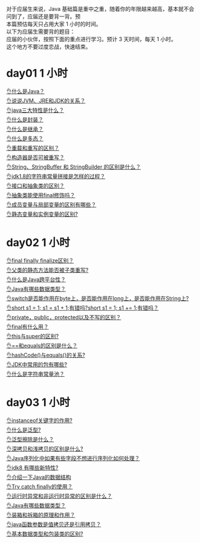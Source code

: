 对于应届生来说，Java 基础篇是重中之重，随着你的年限越来越高，基本就不会问到了，应届还是要背一背。预<br />本篇预估每天只占用大家 1 小时的时间。<br />以下为应届生需要背的题目：<br />应届的小伙伴，按照下面的重点进行学习。预计 3 天时间，每天 1 小时。<br />这个地方不要过度恋战，快速结束。
# day01 1 小时
[👌什么是Java？](https://www.yuque.com/jingdianjichi/xyxdsi/pncgps500r8wy2m5?view=doc_embed)<br />[👌说说JVM、JRE和JDK的关系？](https://www.yuque.com/jingdianjichi/xyxdsi/zcscx8u0f3c7vb9i?view=doc_embed)<br />[👌java三大特性是什么？](https://www.yuque.com/jingdianjichi/xyxdsi/ugvg470its9fn0a5?view=doc_embed)<br />[👌什么是封装？](https://www.yuque.com/jingdianjichi/xyxdsi/guehxsox57uu2wes?view=doc_embed)<br />[👌什么是继承？](https://www.yuque.com/jingdianjichi/xyxdsi/swg4zcix7if35bsu?view=doc_embed)<br />[👌什么是多态？](https://www.yuque.com/jingdianjichi/xyxdsi/gy23l1qo8vs9yewl?view=doc_embed)<br />[👌重载和重写的区别？](https://www.yuque.com/jingdianjichi/xyxdsi/sd6byi98bigq7gum?view=doc_embed)<br />[👌构造器是否可被重写？](https://www.yuque.com/jingdianjichi/xyxdsi/hngoqo1nuoybszwm?view=doc_embed)<br />[👌String、StringBuffer 和 StringBuilder 的区别是什么？](https://www.yuque.com/jingdianjichi/xyxdsi/ly030fg25phiyci9?view=doc_embed)<br />[👌jdk1.8的字符串常量拼接是怎样的过程？](https://www.yuque.com/jingdianjichi/xyxdsi/pdqz7ssg8kxkqdsh?view=doc_embed)<br />[👌接口和抽象类的区别？](https://www.yuque.com/jingdianjichi/xyxdsi/bumxzimk5do55p2m?view=doc_embed)<br />[👌抽象类能使用final修饰吗？](https://www.yuque.com/jingdianjichi/xyxdsi/xwywdcbnpt53kkn0?view=doc_embed)<br />[👌成员变量与局部变量的区别有哪些？](https://www.yuque.com/jingdianjichi/xyxdsi/cw7fqg07gzm74k9q?view=doc_embed)<br />[👌静态变量和实例变量的区别?](https://www.yuque.com/jingdianjichi/xyxdsi/nncx1z0tiz4d6m89?view=doc_embed)
# day02 1 小时
[👌final finally finalize区别？](https://www.yuque.com/jingdianjichi/xyxdsi/ilvnbhg5s4s47ro6?view=doc_embed)<br />[👌父类的静态方法能否被子类重写?](https://www.yuque.com/jingdianjichi/xyxdsi/eyph6k4ymgl4h02z?view=doc_embed)<br />[👌什么是Java跨平台性？](https://www.yuque.com/jingdianjichi/xyxdsi/zh02oltn9wrnftai?view=doc_embed)<br />[👌Java有哪些数据类型？](https://www.yuque.com/jingdianjichi/xyxdsi/zlue7mw1grqxydqs?view=doc_embed)<br />[👌switch是否能作用在byte上，是否能作用在long上，是否能作用在String上?](https://www.yuque.com/jingdianjichi/xyxdsi/loe3d1clng74sm69?view=doc_embed)<br />[👌short s1 = 1; s1 = s1 + 1;有错吗?short s1 = 1; s1 += 1;有错吗？](https://www.yuque.com/jingdianjichi/xyxdsi/ci99e49w2lf2so02?view=doc_embed)<br />[👌private，public，protected以及不写的区别？](https://www.yuque.com/jingdianjichi/xyxdsi/tu5ro9osln37wxv6?view=doc_embed)<br />[👌final有什么用？](https://www.yuque.com/jingdianjichi/xyxdsi/hwg0cw3oq56pfb35?view=doc_embed)<br />[👌this与super的区别?](https://www.yuque.com/jingdianjichi/xyxdsi/tqowor0n19rnu9gg?view=doc_embed)<br />[👌==和equals的区别是什么？](https://www.yuque.com/jingdianjichi/xyxdsi/xexwmp3ngx2u5754?view=doc_embed)<br />[👌hashCode()与equals()的关系?](https://www.yuque.com/jingdianjichi/xyxdsi/iyo98c0vu3f66qtl?view=doc_embed)<br />[👌JDK中常用的包有哪些?](https://www.yuque.com/jingdianjichi/xyxdsi/htpc4x2e0a3679s7?view=doc_embed)<br />[👌什么是字符串常量池？](https://www.yuque.com/jingdianjichi/xyxdsi/edtkiolg4v9m1pyc?view=doc_embed)
# day03 1 小时
[👌instanceof关键字的作用?](https://www.yuque.com/jingdianjichi/xyxdsi/qv5rimy3vagwlgn2?view=doc_embed)<br />[👌什么是泛型?](https://www.yuque.com/jingdianjichi/xyxdsi/re847dguttn3t1nw?view=doc_embed)<br />[👌泛型擦除是什么？](https://www.yuque.com/jingdianjichi/xyxdsi/kv9vsgr9q3oigq72?view=doc_embed)<br />[👌深拷贝和浅拷贝的区别是什么?](https://www.yuque.com/jingdianjichi/xyxdsi/umtsqklfthrik2s5?view=doc_embed)<br />[👌Java序列化中如果有些字段不想进行序列化如何处理？](https://www.yuque.com/jingdianjichi/xyxdsi/gign7scn8ke0updf?view=doc_embed)<br />[👌jdk8 有哪些新特性?](https://www.yuque.com/jingdianjichi/xyxdsi/onvd269n1xelwg75?view=doc_embed)<br />[👌介绍一下Java的数据结构](https://www.yuque.com/jingdianjichi/xyxdsi/qpdz3l69zdt38mw1?view=doc_embed)<br />[👌Try catch finally的使用？](https://www.yuque.com/jingdianjichi/xyxdsi/iz0xcepes0f6xuk5?view=doc_embed)<br />[👌运行时异常和非运行时异常的区别是什么？](https://www.yuque.com/jingdianjichi/xyxdsi/yoa934u0qs7l5erv?view=doc_embed)<br />[👌Java有哪些数据类型？](https://www.yuque.com/jingdianjichi/xyxdsi/slkl8me8row8oax3?view=doc_embed)<br />[👌装箱和拆箱的原理和作用？](https://www.yuque.com/jingdianjichi/xyxdsi/xux81vg2kfwhri46?view=doc_embed)<br />[👌java函数参数是值拷贝还是引用拷贝？](https://www.yuque.com/jingdianjichi/xyxdsi/gfwdtp91lr2g88gx?view=doc_embed)<br />[👌基本数据类型和包装类的区别?](https://www.yuque.com/jingdianjichi/xyxdsi/bu917kug8idedqgf?view=doc_embed)
